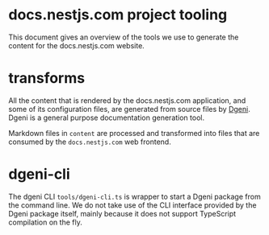 # docs.nestjs.com project tooling

This document gives an overview of the tools we use to generate the content for the
docs.nestjs.com website.

# transforms

All the content that is rendered by the docs.nestjs.com application, and some of its
configuration files, are generated from source files by [Dgeni](https://github.com/angular/dgeni).
Dgeni is a general purpose documentation generation tool.

Markdown files in `content` are processed and transformed
into files that are consumed by the `docs.nestjs.com` web frontend.

# dgeni-cli

The dgeni CLI `tools/dgeni-cli.ts` is wrapper to start a Dgeni package from the command line.
We do not take use of the CLI interface provided by the Dgeni package itself, mainly because
it does not support TypeScript compilation on the fly.
